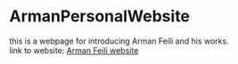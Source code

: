 # ArmanPersonalWebsite
this is a webpage for introducing Arman Feili and his works.<br>
link to website: [Arman Feili website](https://arman-feili.herokuapp.com/)